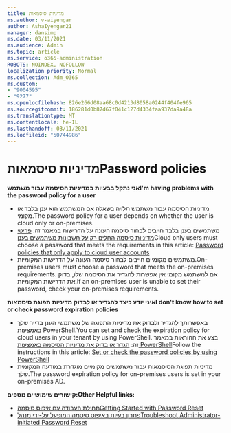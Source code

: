 ```yaml
---
title: מדיניות סיסמאות
ms.author: v-aiyengar
author: AshaIyengar21
manager: dansimp
ms.date: 03/11/2021
ms.audience: Admin
ms.topic: article
ms.service: o365-administration
ROBOTS: NOINDEX, NOFOLLOW
localization_priority: Normal
ms.collection: Adm_O365
ms.custom:
- "9004595"
- "9277"
ms.openlocfilehash: 826e266d08aa68c0d4213d8058a0244f404fe965
ms.sourcegitcommit: 186281d0b87d67f041c127d4334faa937da9a48a
ms.translationtype: MT
ms.contentlocale: he-IL
ms.lasthandoff: 03/11/2021
ms.locfileid: "50744986"
---
```

# <a name="password-policies"></a><span data-ttu-id="47a64-102">מדיניות סיסמאות</span><span class="sxs-lookup"><span data-stu-id="47a64-102">Password policies</span></span>

<span data-ttu-id="47a64-103">**אני נתקל בבעיות במדיניות הסיסמה עבור משתמש**</span><span class="sxs-lookup"><span data-stu-id="47a64-103">**I'm having problems with the password policy for a user**</span></span>

- <span data-ttu-id="47a64-104">מדיניות הסיסמה עבור משתמש תלויה בשאלה אם המשתמש הוא ענן בלבד או מקומי.</span><span class="sxs-lookup"><span data-stu-id="47a64-104">The password policy for a user depends on whether the user is cloud only or on-premises.</span></span>
- <span data-ttu-id="47a64-105">משתמשים בענן בלבד חייבים לבחור סיסמה העונה על הדרישות במאמר זה: [פריטי מדיניות סיסמה החלים רק על חשבונות משתמשים בענן](https://docs.microsoft.com/azure/active-directory/authentication/concept-sspr-policy?WT.mc_id=Portal-Microsoft_Azure_Support#password-policies-that-only-apply-to-cloud-user-accounts)</span><span class="sxs-lookup"><span data-stu-id="47a64-105">Cloud only users must choose a password that meets the requirements in this article: [Password policies that only apply to cloud user accounts](https://docs.microsoft.com/azure/active-directory/authentication/concept-sspr-policy?WT.mc_id=Portal-Microsoft_Azure_Support#password-policies-that-only-apply-to-cloud-user-accounts)</span></span>
- <span data-ttu-id="47a64-106">משתמשים מקומיים חייבים לבחור סיסמה העונה על הדרישות המקומיות.</span><span class="sxs-lookup"><span data-stu-id="47a64-106">On-premises users must choose a password that meets the on-premises requirements.</span></span> <span data-ttu-id="47a64-107">אם למשתמש מקומי אין אפשרות להגדיר את הסיסמה שלו, בדוק את הדרישות המקומיות.</span><span class="sxs-lookup"><span data-stu-id="47a64-107">If an on-premises user is unable to set their password, check your on-premises requirements.</span></span>

<span data-ttu-id="47a64-108">**איני יודע כיצד להגדיר או לבדוק מדיניות תפוגת סיסמאות**</span><span class="sxs-lookup"><span data-stu-id="47a64-108">**I don't know how to set or check password expiration policies**</span></span>

- <span data-ttu-id="47a64-109">באפשרותך להגדיר ולבדוק את מדיניות התפוגה של משתמשי הענן בדייר שלך באמצעות PowerShell.</span><span class="sxs-lookup"><span data-stu-id="47a64-109">You can set and check the expiration policy for cloud users in your tenant by using PowerShell.</span></span> <span data-ttu-id="47a64-110">בצע את ההוראות במאמר זה: [הגדר או בדוק את מדיניות הסיסמה באמצעות PowerShell](https://docs.microsoft.com/azure/active-directory/authentication/concept-sspr-policy?WT.mc_id=Portal-Microsoft_Azure_Support#set-or-check-the-password-policies-by-using-powershell)</span><span class="sxs-lookup"><span data-stu-id="47a64-110">Follow the instructions in this article: [Set or check the password policies by using PowerShell](https://docs.microsoft.com/azure/active-directory/authentication/concept-sspr-policy?WT.mc_id=Portal-Microsoft_Azure_Support#set-or-check-the-password-policies-by-using-powershell)</span></span>
- <span data-ttu-id="47a64-111">מדיניות תפוגת הסיסמאות עבור משתמשים מקומיים מוגדרת במודעה המקומית שלך.</span><span class="sxs-lookup"><span data-stu-id="47a64-111">The password expiration policy for on-premises users is set in your on-premises AD.</span></span>

<span data-ttu-id="47a64-112">**קישורים שימושיים נוספים:**</span><span class="sxs-lookup"><span data-stu-id="47a64-112">**Other Helpful links:**</span></span>
- [<span data-ttu-id="47a64-113">תחילת העבודה עם איפוס סיסמה</span><span class="sxs-lookup"><span data-stu-id="47a64-113">Getting Started with Password Reset</span></span>](https://docs.microsoft.com/azure/active-directory/authentication/concept-sspr-policy?WT.mc_id=Portal-Microsoft_Azure_Support#set-or-check-the-password-policies-by-using-powershell)
- [<span data-ttu-id="47a64-114">פתרון בעיות באיפוס סיסמה המופעל על-ידי מנהל</span><span class="sxs-lookup"><span data-stu-id="47a64-114">Troubleshoot Administrator-initiated Password Reset</span></span>](https://docs.microsoft.com/azure/active-directory/active-directory-passwords-troubleshoot?WT.mc_id=Portal-Microsoft_Azure_Support#troubleshoot-the-password-reset-portal)
